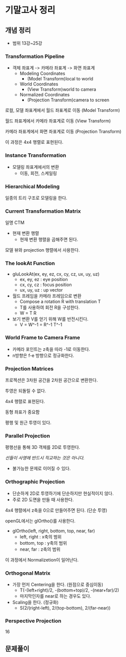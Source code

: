 # 기말고사 정리

## 개념 정리

- 범위 13강~25강

### Transformation Pipeline

- 객체 좌표계 -> 카메라 좌표계 -> 화면 좌표계
  - Modeling Coordinates
    - (Model Transform)local to world
  - World Coordinates
    - (View Transform)world to camera
  - Normalized Coordinates
    - (Projection Transform)camera to screen

로컬, 모델 좌표계에서 월드 좌표계로 이동 (Model Transform)

월드 좌표계에서 카메라 좌표계로 이동 (View Transform)

카메라 좌표계에서 화면 좌표계로 이동 (Projection Transform)

이 과정은 4x4 행렬로 표현된다.

### Instance Transformation

- 모델링 좌표계에서의 변환
  - 이동, 회전, 스케일링

### Hierarchical Modeling

일종의 트리 구조로 모델링을 한다.

### Current Transformation Matrix

일명 CTM

- 현재 변환 행렬
  - 현재 변환 행렬을 곱해주면 된다.

모델 뷰와 projection 행렬에서 사용한다.

### The lookAt Function

- gluLookAt(ex, ey, ez, cx, cy, cz, ux, uy, uz)
  - ex, ey, ez : eye position
  - cx, cy, cz : focus position
  - ux, uy, uz : up vector
- 월드 프레임을 카메라 프레임으로 변환
  - Compose a rotation R with translation T
  - T를 사용하여 회전 R을 구성한다.
  - W = T R
- 보기 변환 V를 얻기 위해 W를 반전시킨다.
  - V = W^-1 = R^-1 T^-1

### World Frame to Camera Frame

- 카메라 포인트는 z축을 따라 -1로 이동한다.
- n방향은 f-e 방향으로 정규화한다.

### Projection Matrices

프로젝션은 3차원 공간을 2차원 공간으로 변환한다.

투영은 되돌릴 수 없다.

4x4 행렬로 표현된다.

동형 좌표가 중요함

평행 및 원근 투영이 있다.

### Parallel Projection

평행선을 통해 3D 객체를 2D로 투영한다.

*선들이 사영에 반드시 직교하는 것은 아니다.*

- 불가능한 문제로 이어질 수 있다.

### Orthographic Projection

- 단순하게 2D로 투영하기에 단순하지만 현실적이지 않다.
- 주로 2D 도면을 만들 때 사용한다.

4x4 행렬에서 z축을 0으로 만들어주면 된다. (단순 투영)

openGL에서는 glOrtho()를 사용한다.

- glOrtho(left, right, bottom, top, near, far)
  - left, right : x축의 범위
  - bottom, top : y축의 범위
  - near, far : z축의 범위

이 과정에서 Normalizetion이 일어난다.

### Orthogonal Matrix

- 가장 먼저 Centering을 한다. (원점으로 중심이동)
  - T(-(left+right)/2, -(bottom+top)/2, -(near+far)/2)
  - 마지막인자를 near로 하는 경우도 있다.
- Scaling을 한다. (정규화)
  - S(2/(right-left), 2/(top-bottom), 2/(far-near))

### Perspective Projection

16

## 문제풀이